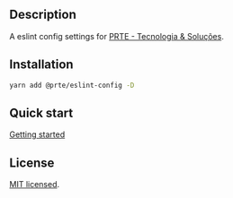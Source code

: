 ## Description

A eslint config settings for [PRTE - Tecnologia & Soluções](https://prte.com.br).

## Installation

```sh
yarn add @prte/eslint-config -D
```

## Quick start

[Getting started](docs/getting-started.md)

## License

[MIT licensed](LICENSE).
